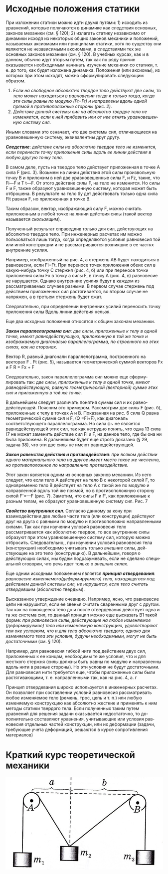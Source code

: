 # Исходные положения статики
При изложении статики можно идти двумя путями: 1) исходить
из уравнений, которые получаются в динамике как следствия основ­ных, законов механики (см. § 120); 2) излагать статику независимо от динамики исходя из некоторых общих законов механики и положе­ний, называемых аксиомами или принципами статики, хотя по су­ществу они являются не независимыми аксиомами, а следствиями тех же основных законов механики (см. § 120). В учебных курсах, как и в данном, обычно идут вторым путем, так как по ряду причин оказывается необходимым начинать изучение механики со статики, т. е. до того, как будет изложена динамика. Положения (или аксио­мы), из которых при этом исходят, можно сформулировать следую­щим образом.
1. *Если на свободное абсолютно твердое тело действуют две силы, то тело может находиться в равновесии тогда и только тогда, когда эти силы равны по модулю (Ft=Ft) и направлены вдоль одной прямой в противоположные стороны (рис. 2)*.
2. *Действие данной системы сил на абсолютно твердое тело не изменяется, если к ней прибавить или от нее отнять уравновешен­ную систему сил*.

Иными словами это означает, что две системы сил, отличающие­ся на уравновешенную систему, эквивалентны друг другу.

***Следствие***: *действие силы на абсолютно твердое тело не из­менится, если перенести точку приложения силы вдоль ее линии дей­ствия в любую другую точку тела*.

В самом деле, пусть на твердое тело действует приложенная в точ­ке А сила F
(рис. 3). Возьмем на линии действия этой силы произ­вольную точку В и приложим в ней две уравновешенные силы F, и Fz, такие, что Fi—F и T t—F.
От этого действие силы F, на тело не изменится. Но силы F и F, также образуют уравновешенную систе­му, которая может быть отброшена. В результате на тело бу­
дет действовать только одна сила Flt равная F, но приложенная в точке В.

Таким образом, вектор, изображающий силу F, можно считать приложенным в любой точке на линии действия силы (такой век­тор называется *скользящим*).

Полученный результат справедлив только для сил, действующих
на абсолютно твердое тело. При инженерных расчетах им можно
пользоваться лишь тогда, когда определяются условия равновесия
той или иной конструкции и не рассматриваются возникшие в ее частях внутренние усилия.

Например, изображенный на рис. 4, а стержень АВ будет нахо­диться в равновесии, если Fi=Ft. При переносе точек приложения обеих сил в какую-нибудь точку С стержня (рис. 4, б) или при переносе точки приложения силы Fx в точку а силы F, в точку А (рис. 4, в) равновесие не нарушается. Однако внутренние усилия будут в каждом из рассматриваемых случаев разными. В первом случае стержень под действием приложенных сил растягивается, во втором случае не напряжен, а в третьем стержень будет сжат. 

Следовательно, при определении внутренних усилий переносить точку приложения силы 
Вдоль линии действия нельзя. 

Еще два исходных положения относятся к общим законам меха­ники. 

***Закон параллелограмма сил***: *две силы, приложен­ные к телу в одной точке, имеют равнодействующую, приложенную в той же точке и изображаемую диагональю параллелограмма, по­ строенного на этих силах, как на сторонах.*

Вектор R, равный диагонали параллелограмма, построенного на векторах
F . Ft (рис. 5), называется геометрической суммой век­торов Fх и F
                            R =  Fx + F

Следовательно, закон параллелограмма сил можно еще сформу­лировать так: д*ве силы, приложенные к телу в одной точке, имеют равнодействующую, равную геометрической (векторной) сумме этих сил и приложенную в той же точке.*

В дальнейшем следует различать понятия суммы сил и их равно­ действующей. Поясним это примером. Рассмотрим две силы F (рис. б), приложенные к телу в точках А и В. Показанная на рис. 6 сила Q равна геометрической сумме сил и F, (Q =Fi+F), как диагональ соответствующего параллелограмма. Но сила ф~ не явля­ется равнодействующей этих сил, так как нетрудно понять, что одна 13 сила (7 не может заменить действие сил Fi и F, на данное тело, где бы она ни была приложена. В дальнейшем будет еще строго доказа­но (§ 29, задача 38), что эти две силы не имеют равнодействующей. 

***Закон равенства действия и противодей­ствия***: *при всяком действии одного материального тела на другое имеет место такое же численно, но противоположное по направле­нию противодействие.* 

Этот закон является одним из основных законов механики. Из него следует, что если тело А действует на тело В с некоторой силой F, то одновременно тело В действует на тело А с такой же по модулю и направленной вдоль той же прямой, но в противоположную сторо­ну силой F'=—F (рис. 7). Заметим, что силы F и F’, как приложен­ные к разным телам, не образуют уравновешенную систему сил. Рис. 7 

***Свойство внутренних сил***. Согласно данному за­ кону при взаимодействии две любые части тела (или конструкции) действуют друг на друга с равными по модулю и противоположно направленными силами. Так как при изучении условий равновесия тело рассматривается как абсолютно твердое, то все внутренние силы образуют при этом уравновешенную систему сил, которую можно отбросить. Следовательно,, при изучении условий равновесия тела (конструкции) необходимо учитывать только *внешние* силы, дей­ствующие на это тело (конструкцию). В дальнейшем, говоря о действующих силах, мы будем подразумевать, если не сделано специ­альной оговорки, что речь идет только о *внешних силах*. 

Еще одним исходным положением является ***принцип от­вердевания***: *равновесие изменяемого(деформируемого) тела, находящегося под действием данной системы сил, не нарушится, если тело считать отвердевшим* (абсолютно твердым). 

Высказанное утверждение очевидно. Например, ясно, что рав­новесие цепи не нарушится, если ее звенья считать сваренными друг с другом. Так как на покоящееся тело до и после отвердевания дей­ствует одна и та же система сил, то данный принцип можно еще высказать В1 такой форме: *при равновесии силы, действующие на любое изменяемое (деформируемое) тело или изменяемую конструкцию, удовлетворяют тем оке условиям, что и для тела абсолютно твер­дого; однако для изменяемого тела эти условия, будучи необходимы­ми, могут не быть достаточными* (см. § 120). 

Например, для равновесия гибкой нити под действием двух сил, приложенных к ее концам, необходимы те же условия, что и для жесткого стержня (силы должны быть равны по модулю и направле­нны вдоль нити в разные стороны). Но эти условия не будут достаточ­ными. Для равновесия нити требуется еще, чтобы приложенные силы были растягивающими, т. е. направленными так, как на рис. 4, а. г 

Принцип отвердевания широко используется в инженерных рас­четах. Он позволяет при составлении условий равновесия рассмат­ривать любое изменяемое тело (ремень, трос, цепь и т. п.) или лю­бую изменяемую конструкцию как абсолютно жесткие и применять к ним методы статики твердого тела. Если полученных таким путем уравнений для решения задачи оказывается недостаточно, то до­полнительно составляют уравнения, учитывающие или условия рав­новесия отдельных частей конструкции, или их деформации (зада­чи, требующие учета деформаций, решаются в курсе сопротивления
материалов)

# Краткий курс теоретической механики 
![](img/statik.png)